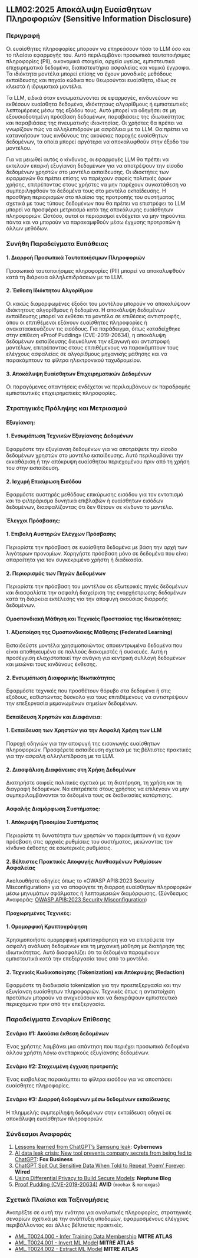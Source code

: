 ## LLM02:2025 Αποκάλυψη Ευαίσθητων   Πληροφοριών (Sensitive Information Disclosure)

### Περιγραφή

Οι ευαίσθητες πληροφορίες μπορούν να επηρεάσουν τόσο τo LLM όσο και το πλαίσιο εφαρμογής του. Αυτό περιλαμβάνει προσωπικά ταυτοποιήσιμες πληροφορίες (PII), οικονομικά στοιχεία, αρχεία υγείας, εμπιστευτικά επιχειρηματικά δεδομένα, διαπιστευτήρια ασφαλείας και νομικά έγγραφα. Τα ιδιόκτητα μοντέλα μπορεί επίσης να έχουν μοναδικές μεθόδους εκπαίδευσης και πηγαίο κώδικα που θεωρούνται ευαίσθητα, ιδίως σε κλειστά ή ιδρυματικά μοντέλα.

Τα LLM, ειδικά όταν ενσωματώνονται σε εφαρμογές, κινδυνεύουν να εκθέσουν ευαίσθητα δεδομένα, ιδιόκτητους αλγορίθμους ή εμπιστευτικές λεπτομέρειες μέσω της εξόδου τους. Αυτό μπορεί να οδηγήσει σε μη εξουσιοδοτημένη πρόσβαση δεδομένων, παραβιάσεις της ιδιωτικότητας και παραβιάσεις της πνευματικής ιδιοκτησίας. Οι χρήστες θα πρέπει να γνωρίζουν πώς να αλληλεπιδρούν με ασφάλεια με τα LLM. Θα πρέπει να κατανοήσουν τους κινδύνους της ακούσιας παροχής ευαίσθητων δεδομένων, τα οποία μπορεί αργότερα να αποκαλυφθούν στην έξοδο του μοντέλου.

Για να μειωθεί αυτός ο κίνδυνος, οι εφαρμογές LLM θα πρέπει να εκτελούν επαρκή εξυγίανση δεδομένων για να αποτρέψουν την είσοδο δεδομένων χρηστών στο μοντέλο εκπαίδευσης. Οι ιδιοκτήτες των εφαρμογών θα πρέπει επίσης να παρέχουν σαφείς πολιτικές όρων χρήσης, επιτρέποντας στους χρήστες να μην παρέχουν συγκατάθεση να συμπεριληφθούν τα δεδομένα τους στο μοντέλο εκπαίδευσης. Η προσθήκη περιορισμών στο πλαίσιο της προτροπής του συστήματος σχετικά με τους τύπους δεδομένων που θα πρέπει να επιστρέφει το LLM μπορεί να προσφέρει μετριασμό κατά της αποκάλυψης ευαίσθητων πληροφοριών. Ωστόσο, αυτοί οι περιορισμοί ενδέχεται να μην τηρούνται πάντα και να μπορούν να παρακαμφθούν μέσω έγχυσης προτροπών ή άλλων μεθόδων.

### Συνήθη Παραδείγματα Ευπάθειας

#### 1. Διαρροή Προσωπικά Ταυτοποιήσιμων Πληροφοριών
  Προσωπικά ταυτοποιήσιμες πληροφορίες (PII) μπορεί να αποκαλυφθούν κατά τη διάρκεια αλληλεπιδράσεων με το LLM.
#### 2. Έκθεση Ιδιόκτητου Αλγορίθμου
  Οι κακώς διαμορφωμένες έξοδοι του μοντέλου μπορούν να αποκαλύψουν ιδιόκτητους αλγορίθμους ή δεδομένα. Η αποκάλυψη δεδομένων εκπαίδευσης μπορεί να εκθέσει τα μοντέλα σε επιθέσεις αντιστροφής, όπου οι επιτιθέμενοι εξάγουν ευαίσθητες πληροφορίες ή ανακατασκευάζουν τις εισόδους. Για παράδειγμα, όπως καταδείχθηκε στην επίθεση «Proof Pudding» (CVE-2019-20634), η αποκάλυψη δεδομένων εκπαίδευσης διευκόλυνε την εξαγωγή και αντιστροφή μοντέλων, επιτρέποντας στους επιτιθέμενους να παρακάμπτουν τους ελέγχους ασφαλείας σε αλγορίθμους μηχανικής μάθησης και να παρακάμπτουν τα φίλτρα ηλεκτρονικού ταχυδρομείου.
#### 3. Αποκάλυψη Ευαίσθητων Επιχειρηματικών Δεδομένων
  Οι παραγόμενες απαντήσεις ενδέχεται να περιλαμβάνουν εκ παραδρομής εμπιστευτικές επιχειρηματικές πληροφορίες.

### Στρατηγικές Πρόληψης και Μετριασμού

#### Εξυγίανση:

#### 1. Ενσωμάτωση Τεχνικών Εξυγίανσης Δεδομένων
  Εφαρμόστε την εξυγίανση δεδομένων για να αποτρέψετε την είσοδο δεδομένων χρηστών στο μοντέλο εκπαίδευσης. Αυτό περιλαμβάνει την εκκαθάριση ή την απόκρυψη ευαίσθητου περιεχομένου πριν από τη χρήση του στην εκπαίδευση.
#### 2. Ισχυρή Επικύρωση Εισόδου
  Εφαρμόστε αυστηρές μεθόδους επικύρωσης εισόδου για τον εντοπισμό και το φιλτράρισμα δυνητικά επιβλαβών ή ευαίσθητων εισόδων δεδομένων, διασφαλίζοντας ότι δεν θέτουν σε κίνδυνο το μοντέλο.

#### Έλεγχοι Πρόσβασης:

#### 1. Επιβολή Αυστηρών Ελέγχων Πρόσβασης
  Περιορίστε την πρόσβαση σε ευαίσθητα δεδομένα με βάση την αρχή των λιγότερων προνομίων. Χορηγήστε πρόσβαση μόνο σε δεδομένα που είναι απαραίτητα για τον συγκεκριμένο χρήστη ή διαδικασία.
#### 2. Περιορισμός των Πηγών Δεδομένων
  Περιορίστε την πρόσβαση του μοντέλου σε εξωτερικές πηγές δεδομένων και διασφαλίστε την ασφαλή διαχείριση της ενορχήστρωσης δεδομένων κατά τη διάρκεια εκτέλεσης για την αποφυγή ακούσιας διαρροής δεδομένων.

#### Ομοσπονδιακή Μάθηση και Τεχνικές Προστασίας της Ιδιωτικότητας:

#### 1. Αξιοποίηση της Ομοσπονδιακής Μάθησης (Federated Learning)
  Εκπαιδεύστε μοντέλα χρησιμοποιώντας αποκεντρωμένα δεδομένα που είναι αποθηκευμένα σε πολλούς διακομιστές ή συσκευές. Αυτή η προσέγγιση ελαχιστοποιεί την ανάγκη για κεντρική συλλογή δεδομένων και μειώνει τους κινδύνους έκθεσης.
#### 2. Ενσωμάτωση Διαφορικής Ιδιωτικότητας
  Εφαρμόστε τεχνικές που προσθέτουν θόρυβο στα δεδομένα ή στις εξόδους, καθιστώντας δύσκολο για τους επιτιθέμενους να αντιστρέψουν την επεξεργασία μεμονωμένων σημείων δεδομένων.

#### Εκπαίδευση Χρηστών και Διαφάνεια:

#### 1. Εκπαίδευση των Χρηστών για την Ασφαλή Χρήση των LLM
  Παροχή οδηγιών για την αποφυγή της εισαγωγής ευαίσθητων πληροφοριών. Προσφέρετε εκπαίδευση σχετικά με τις βέλτιστες πρακτικές για την ασφαλή αλληλεπίδραση με τα LLM.
#### 2. Διασφάλιση Διαφάνειας στη Χρήση Δεδομένων
  Διατηρήστε σαφείς πολιτικές σχετικά με τη διατήρηση, τη χρήση και τη διαγραφή δεδομένων. Να επιτρέπετε στους χρήστες να επιλέγουν να μην συμπεριλαμβάνονται τα δεδομένα τους σε διαδικασίες κατάρτισης.

#### Ασφαλής Διαμόρφωση Συστήματος:

#### 1. Απόκρυψη Προοιμίου Συστήματος
  Περιορίστε τη δυνατότητα των χρηστών να παρακάμπτουν ή να έχουν πρόσβαση στις αρχικές ρυθμίσεις του συστήματος, μειώνοντας τον κίνδυνο έκθεσης σε εσωτερικές ρυθμίσεις.
#### 2. Βέλτιστες Πρακτικές Αποφυγής Λανθασμένων Ρυθμίσεων Ασφαλείας
  Ακολουθήστε οδηγίες όπως το «OWASP API8:2023 Security Misconfiguration» για να αποφύγετε τη διαρροή ευαίσθητων πληροφοριών μέσω μηνυμάτων σφάλματος ή λεπτομερειών διαμόρφωσης.
  (Σύνδεσμος Αναφοράς: [OWASP API8:2023 Security Misconfiguration](https://owasp.org/API-Security/editions/2023/en/0xa8-security-misconfiguration/))

#### Προχωρημένες Τεχνικές:

#### 1. Ομομορφική Κρυπτογράφηση
  Χρησιμοποιήστε ομομορφική κρυπτογράφηση για να επιτρέψετε την ασφαλή ανάλυση δεδομένων και τη μηχανική μάθηση με διατήρηση της ιδιωτικότητας. Αυτό διασφαλίζει ότι τα δεδομένα παραμένουν εμπιστευτικά κατά την επεξεργασία τους από το μοντέλο.
#### 2. Τεχνικές Κωδικοποίησης (Tokenization) και Απόκρυψης (Redaction)
  Εφαρμόστε τη διαδικασία tokenization για την προεπεξεργασία και την εξυγίανση ευαίσθητων πληροφοριών. Τεχνικές όπως η αντιστοίχιση προτύπων μπορούν να ανιχνεύσουν και να διαγράψουν εμπιστευτικό περιεχόμενο πριν από την επεξεργασία.

### Παραδείγματα Σεναρίων Επίθεσης

#### Σενάριο #1: Ακούσια έκθεση δεδομένων
  Ένας χρήστης λαμβάνει μια απάντηση που περιέχει προσωπικά δεδομένα άλλου χρήστη λόγω ανεπαρκούς εξυγίανσης δεδομένων.
#### Σενάριο #2: Στοχευμένη έγχυση προτροπής
  Ένας εισβολέας παρακάμπτει τα φίλτρα εισόδου για να αποσπάσει ευαίσθητες πληροφορίες.
#### Σενάριο #3: Διαρροή δεδομένων μέσω δεδομένων εκπαίδευσης
  Η πλημμελής συμπερίληψη δεδομένων στην εκπαίδευση οδηγεί σε αποκάλυψη ευαίσθητων πληροφοριών.

### Σύνδεσμοι Αναφοράς

1. [Lessons learned from ChatGPT’s Samsung leak](https://cybernews.com/security/chatgpt-samsung-leak-explained-lessons/): **Cybernews**
2. [AI data leak crisis: New tool prevents company secrets from being fed to ChatGPT](https://www.foxbusiness.com/politics/ai-data-leak-crisis-prevent-company-secrets-chatgpt): **Fox Business**
3. [ChatGPT Spit Out Sensitive Data When Told to Repeat ‘Poem’ Forever](https://www.wired.com/story/chatgpt-poem-forever-security-roundup/): **Wired**
4. [Using Differential Privacy to Build Secure Models](https://neptune.ai/blog/using-differential-privacy-to-build-secure-models-tools-methods-best-practices): **Neptune Blog**
5. [Proof Pudding (CVE-2019-20634)](https://avidml.org/database/avid-2023-v009/) **AVID** (`moohax` & `monoxgas`)

### Σχετικά Πλαίσια και Ταξινομήσεις

Ανατρέξτε σε αυτή την ενότητα για αναλυτικές πληροφορίες, στρατηγικές σεναρίων σχετικά με την ανάπτυξη υποδομών, εφαρμοσμένους ελέγχους περιβάλλοντος και άλλες βέλτιστες πρακτικές.

- [AML.T0024.000 - Infer Training Data Membership](https://atlas.mitre.org/techniques/AML.T0024.000) **MITRE ATLAS**
- [AML.T0024.001 - Invert ML Model](https://atlas.mitre.org/techniques/AML.T0024.001) **MITRE ATLAS**
- [AML.T0024.002 - Extract ML Model](https://atlas.mitre.org/techniques/AML.T0024.002) **MITRE ATLAS**
